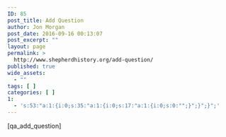 ```yaml
---
ID: 85
post_title: Add Question
author: Jon Morgan
post_date: 2016-09-16 00:13:07
post_excerpt: ""
layout: page
permalink: >
  http://www.shepherdhistory.org/add-question/
published: true
wide_assets:
  - ""
tags: [ ]
categories: [ ]
1:
  - 's:53:"a:1:{i:0;s:35:"a:1:{i:0;s:17:"a:1:{i:0;s:0:"";}";}";}";'
---
```

[qa_add_question]